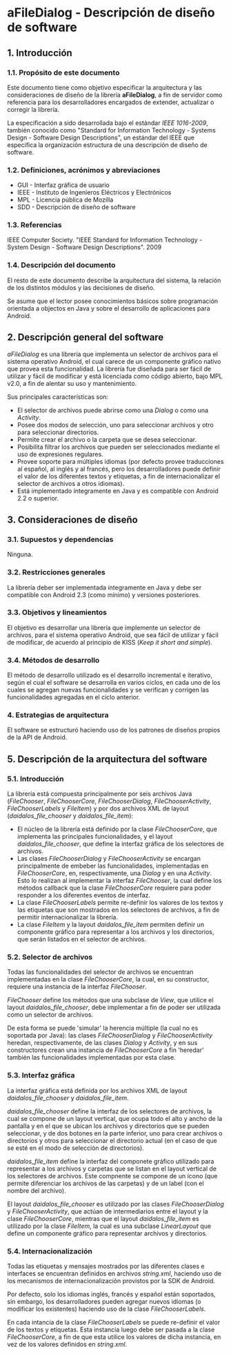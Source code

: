 aFileDialog - Descripción de diseño de software
===============================================

## 1. Introducción

### 1.1. Propósito de este documento

Este documento tiene como objetivo especificar la arquitectura y las consideraciones de diseño de la librería **aFileDialog**, a fin de servidor como referencia para los desarrolladores encargados de extender, actualizar o corregir la librería.

La especificación a sido desarrollada bajo el estándar _IEEE 1016-2009_, también conocido como "Standard for Information Technology - Systems Design - Software Design Descriptions", un estándar del IEEE que especifica la organización estructura de una descripción de diseño de software.

### 1.2. Definiciones, acrónimos y abreviaciones

* GUI - Interfaz gráfica de usuario
* IEEE - Instituto de Ingenieros Eléctricos y Electrónicos
* MPL - Licencia pública de Mozilla
* SDD - Descripción de diseño de software

### 1.3. Referencias

IEEE Computer Society. "IEEE Standard for Information Technology - System Design - Software Design Descriptions". 2009

### 1.4. Descripción del documento

El resto de este documento describe la arquitectura del sistema, la relación de los distintos módulos y las decisiones de diseño.

Se asume que el lector posee conocimientos básicos sobre programación orientada a objectos en Java y sobre el desarrollo de aplicaciones para Android.

## 2. Descripción general del software

_aFileDialog_ es una librería que implementa un selector de archivos para el sistema operativo Android, el cual carece de un componente gráfico nativo que provea esta funcionalidad. La librería fue diseñada para ser fácil de utilizar y fácil de modificar y está licenciada como código abierto, bajo MPL v2.0, a fin de alentar su uso y mantenimiento.

Sus principales características son:

* El selector de archivos puede abrirse como una _Dialog_ o como una _Activity_.
* Posee dos modos de selección, uno para seleccionar archivos y otro para seleccionar directorios.
* Permite crear el archivo o la carpeta que se desea seleccionar.
* Posibilita filtrar los archivos que pueden ser seleccionados mediante el uso de expresiones regulares.
* Provee soporte para múltiples idiomas (por defecto provee traducciones al español, al inglés y al francés, pero los desarrolladores puede definir el valor de los diferentes textos y etiquetas, a fin de internacionalizar el selector de archivos a otros idiomas).
* Está implementado íntegramente en Java y es compatible con Android 2.2 o superior.

## 3. Consideraciones de diseño

### 3.1. Supuestos y dependencias

Ninguna.

### 3.2. Restricciones generales

La librería deber ser implementada íntegramente en Java y debe ser compatible con Android 2.3 (como mínimo) y versiones posteriores.

### 3.3. Objetivos y lineamientos

El objetivo es desarrollar una librería que implemente un selector de archivos, para el sistema operativo Android, que sea fácil de utilizar y fácil de modificar, de acuerdo al principio de KISS (_Keep it short and simple_).

### 3.4. Métodos de desarrollo
 
El método de desarrollo utilizado es el desarrollo incremental e iterativo, según el cual el software se desarrolla en varios ciclos, en cada uno de los cuales se agregan nuevas funcionalidades y se verifican y corrigen las funcionalidades agregadas en el ciclo anterior.

### 4. Estrategias de arquitectura

El software se estructuró haciendo uso de los patrones de diseños propios de la API de Android.

## 5. Descripción de la arquitectura del software

### 5.1. Introducción

La librería está compuesta principalmente por seis archivos Java (_FileChooser_, _FileChooserCore_, _FileChooserDialog_, _FileChooserActivity_, _FileChooserLabels_ y _FileItem_) y por dos archivos XML de layout (_daidalos_file_chooser_ y _daidalos_file_item_):

* El núcleo de la librería está definido por la clase _FileChooserCore_, que implementa las principales funcionalidades, y el layout _daidalos_file_chooser_, que define la interfaz gráfica de los selectores de archivos.
* Las clases _FileChooserDialog_ y _FileChooserActivity_ se encargan principalmente de embeber las funcionalidades, implementadas en _FileChooserCore_, en, respectivamente, una _Dialog_ y en una _Activity_. Esto lo realizan al implementar la interfaz _FileChooser_, la cual define los métodos callback que la clase _FileChooserCore_ requiere para poder responder a los diferentes eventos de interfaz.
* La clase _FileChooserLabels_ permite re-definir los valores de los textos y las etiquetas que son mostrados en los selectores de archivos, a fin de permitir internacionalizar la librería.
* La clase _FileItem_ y la layout _daidalos_file_item_ permiten definir un componente gráfico para representar a los archivos y los directorios, que serán listados en el selector de archivos.

### 5.2. Selector de archivos

Todas las funcionalidades del selector de archivos se encuentran implementadas en la clase _FileChooserCore_, la cual, en su constructor, requiere una instancia de la interfaz _FileChooser_.
 
_FileChooser_ define los métodos que una subclase de _View_, que utilice el layout _daidalos_file_chooser_, debe implementar a fin de poder ser utilizada como un selector de archivos.

De esta forma se puede 'simular' la herencia múltiple (la cual no es soportada por Java): las clases _FileChooserDialog_ y _FileChooserActivity_ heredan, respectivamente, de las clases _Dialog_ y _Activity_, y en sus constructores crean una instancia de _FileChooserCore_ a fin 'heredar' también las funcionalidades implementadas por esta clase.

### 5.3. Interfaz gráfica

La interfaz gráfica está definida por los archivos XML de layout _daidalos_file_chooser_ y _daidalos_file_item_.

_daidalos_file_chooser_ define la interfaz de los selectores de archivos, la cual se compone de un layout vertical, que ocupa todo el alto y ancho de la pantalla y en el que se ubican los archivos y directorios que se pueden seleccionar, y de dos botones en la parte inferior, uno para crear archivos o directorios y otros para seleccionar el directorio actual (en el caso de que se esté en el modo de selección de directorios).

_daidalos_file_item_ define la interfaz del componete gráfico utilizado para representar a los archivos y carpetas que se listan en el layout vertical de los selectores de archivos. Este compnente se compone de un ícono (que permite diferenciar los archivos de las carpetas) y de un label (con el nombre del archivo).

El layout _daidalos_file_chooser_ es utilizado por las clases _FileChooserDialog_ y _FileChooserActivity_, que actúan de intermediarios entre el layout y la clase _FileChooserCore_, mientras que el layout _daidalos_file_item_ es utilizado por la clase _FileItem_, la cual es una subclase _LinearLayout_ que define un componente gráfico para representar archivos y directorios.

### 5.4. Internacionalización

Todas las etiquetas y mensajes mostrados por las diferentes clases e interfaces se encuentran definidos en archivos _string.xml_, haciendo uso de los mecanismos de internacionalización provistos por la SDK de Android.

Por defecto, solo los idiomas inglés, francés y español están soportados, sin embargo, los desarrolladores pueden agregar nuevos idiomas (o modificar los existentes) haciendo uso de la clase _FileChooserLabels_.

En cada intancia de la clase _FileChooserLabels_ se puede re-definir el valor de los textos y etiquetas. Esta instancia luego debe ser pasada a la clase _FileChooserCore_, a fin de que esta utilice los valores de dicha instancia, en vez de los valores definidos en _string.xml_.

